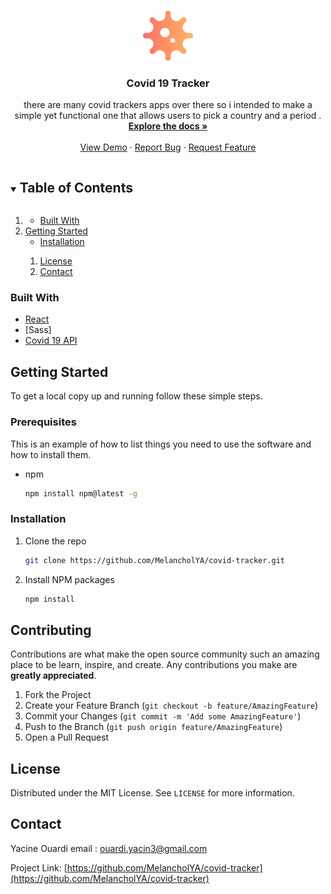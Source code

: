 <br />
<p align="center">
  <a href="https://github.com/MelancholYA/covid-tracker">
    <img src="./public/virus.svg" alt="Logo" width="80" height="80">
  </a>

  <h3 align="center">Covid 19 Tracker</h3>

  <p align="center">
    there are many covid trackers apps over there so i intended to make a simple yet functional one that allows users to pick a country and a period .
    <br />
    <a href="https://github.com/MelancholYA/covid-tracker"><strong>Explore the docs »</strong></a>
    <br />
    <br />
    <a href="https://github.com/MelancholYA/covid-tracker">View Demo</a>
    ·
    <a href="https://github.com/MelancholYA/covid-tracker/issues">Report Bug</a>
    ·
    <a href="https://github.com/MelancholYA/covid-tracker/issues">Request Feature</a>
  </p>
</p>

<!-- TABLE OF CONTENTS -->
<details open="open">
  <summary><h2 style="display: inline-block">Table of Contents</h2></summary>
  <ol>
    <li>
      <ul>
        <li><a href="#built-with">Built With</a></li>
      </ul>
    </li>
    <li>
      <a href="#getting-started">Getting Started</a>
      <ul>
        <li><a href="#installation">Installation</a></li>
      </ul>
    </li>
    <ol>
    <li><a href="#license">License</a></li>
    <li><a href="#contact">Contact</a></li>
  </ol>
</details>

### Built With

- [React](https://reactjs.org)
- [Sass]
- [Covid 19 API](https://api.covid19api.com)

<!-- GETTING STARTED -->

## Getting Started

To get a local copy up and running follow these simple steps.

### Prerequisites

This is an example of how to list things you need to use the software and how to install them.

- npm
  ```sh
  npm install npm@latest -g
  ```

### Installation

1. Clone the repo
   ```sh
   git clone https://github.com/MelancholYA/covid-tracker.git
   ```
2. Install NPM packages
   ```sh
   npm install
   ```

<!-- CONTRIBUTING -->

## Contributing

Contributions are what make the open source community such an amazing place to be learn, inspire, and create. Any contributions you make are **greatly appreciated**.

1. Fork the Project
2. Create your Feature Branch (`git checkout -b feature/AmazingFeature`)
3. Commit your Changes (`git commit -m 'Add some AmazingFeature'`)
4. Push to the Branch (`git push origin feature/AmazingFeature`)
5. Open a Pull Request

<!-- LICENSE -->

## License

Distributed under the MIT License. See `LICENSE` for more information.

<!-- CONTACT -->

## Contact

Yacine Ouardi email : ouardi.yacin3@gmail.com

Project Link: [https://github.com/MelancholYA/covid-tracker](https://github.com/MelancholYA/covid-tracker)
